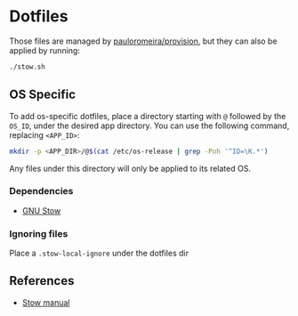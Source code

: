 # Dotfiles
Those files are managed by [pauloromeira/provision](https://github.com/pauloromeira/provision), but they can also be applied by running:
```sh
./stow.sh
```

## OS Specific
To add os-specific dotfiles, place a directory starting with `@` followed by the `OS_ID`,
under the desired app directory. You can use the following command, replacing `<APP_ID>`:
```sh
mkdir -p <APP_DIR>/@$(cat /etc/os-release | grep -Poh '^ID=\K.*')
```
Any files under this directory will only be applied to its related OS.

### Dependencies
- [GNU Stow](https://www.gnu.org/software/stow/)

### Ignoring files
Place a `.stow-local-ignore` under the dotfiles dir

## References
- [Stow manual](https://www.gnu.org/software/stow/manual/stow.html)
